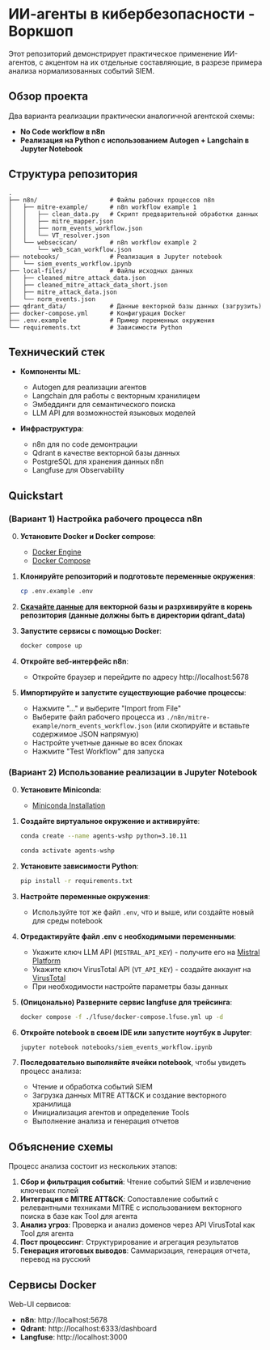 # ИИ-агенты в кибербезопасности - Воркшоп

Этот репозиторий демонстрирует практическое применение ИИ-агентов, с акцентом на их отдельные составляющие, в разрезе примера анализа нормализованных событий SIEM.

## Обзор проекта

Два варианта реализации практически аналогичной агентской схемы:

- **No Code workflow в n8n** 
- **Реализация на Python с использованием Autogen + Langchain в Jupyter Notebook**

## Структура репозитория

```
.
├── n8n/                    # Файлы рабочих процессов n8n
│   ├── mitre-example/      # n8n workflow example 1
│   │   ├── clean_data.py   # Скрипт предварительной обработки данных
│   │   ├── mitre_mapper.json
│   │   ├── norm_events_workflow.json
│   │   └── VT_resolver.json
│   └── websecscan/         # n8n workflow example 2
│       └── web_scan_workflow.json
├── notebooks/              # Реализация в Jupyter notebook
│   └── siem_events_workflow.ipynb
├── local-files/            # Файлы исходных данных
│   ├── cleaned_mitre_attack_data.json
│   ├── cleaned_mitre_attack_data_short.json
│   ├── mitre_attack_data.json
│   └── norm_events.json
├── qdrant_data/            # Данные векторной базы данных (загрузить)
├── docker-compose.yml      # Конфигурация Docker
├── .env.example            # Пример переменных окружения
└── requirements.txt        # Зависимости Python
```

## Технический стек

- **Компоненты ML**:
  - Autogen для реализации агентов
  - Langchain для работы с векторным хранилицем
  - Эмбеддинги для семантического поиска
  - LLM API для возможностей языковых моделей

- **Инфраструктура**:
  - n8n для no code демонтрации
  - Qdrant в качестве векторной базы данных
  - PostgreSQL для хранения данных n8n
  - Langfuse для Observability

## Quickstart

### (Вариант 1) Настройка рабочего процесса n8n

0. **Установите Docker и Docker compose**:
   - [Docker Engine](https://docs.docker.com/engine/install/)
   - [Docker Compose](https://docs.docker.com/compose/install/)
1. **Клонируйте репозиторий и подготовьте переменные окружения**:
   ```bash
   cp .env.example .env
   ```

2. **[Cкачайте данные](https://drive.google.com/file/d/15k18nlCsXIiWNBmc3SnAWt5p9VpJkpxz/view?usp=sharing) для векторной базы и разрхивируйте в корень репозитория (данные должны быть в директории qdrant_data)** 

3. **Запустите сервисы с помощью Docker**:
   ```bash
   docker compose up
   ```

4. **Откройте веб-интерфейс n8n**:
   - Откройте браузер и перейдите по адресу http://localhost:5678

5. **Импортируйте и запустите существующие рабочие процессы**:
   - Нажмите "..." и выберите "Import from File"
   - Выберите файл рабочего процесса из `./n8n/mitre-example/norm_events_workflow.json` (или скопируйте и вставьте содержимое JSON напрямую)
   - Настройте учетные данные во всех блоках
   - Нажмите "Test Workflow" для запуска

### (Вариант 2) Использование реализации в Jupyter Notebook

0. **Установите Miniconda**:
   - [Miniconda Installation](https://www.anaconda.com/docs/getting-started/miniconda/install)

1. **Создайте виртуальное окружение и активируйте**:
   ```bash
   conda create --name agents-wshp python=3.10.11
   ```

   ```bash
   conda activate agents-wshp
   ```

2. **Установите зависимости Python**:
   ```bash
   pip install -r requirements.txt
   ```

3. **Настройте переменные окружения**:
   - Используйте тот же файл `.env`, что и выше, или создайте новый для среды notebook

2. **Отредактируйте файл .env с необходимыми переменными**:
   - Укажите ключ LLM API (`MISTRAL_API_KEY`) - получите его на [Mistral Platform](https://admin.mistral.ai/plateforme/limits)
   - Укажите ключ VirusTotal API (`VT_API_KEY`) - создайте аккаунт на [VirusTotal](https://www.virustotal.com)
   - При необходимости настройте параметры базы данных

4. **(Опицонально) Разверните сервис langfuse для трейсинга**:
   ```bash
   docker compose -f ./lfuse/docker-compose.lfuse.yml up -d
   ```
5. **Откройте notebook в своем IDE или запустите ноутбук в Jupyter**:
   ```bash
   jupyter notebook notebooks/siem_events_workflow.ipynb
   ```


6. **Последовательно выполняйте ячейки notebook**, чтобы увидеть процесс анализа:
   - Чтение и обработка событий SIEM
   - Загрузка данных MITRE ATT&CK и создание векторного хранилища
   - Инициализация агентов и определение Tools
   - Выполнение анализа и генерация отчетов

## Объяснение схемы

Процесс анализа состоит из нескольких этапов:

1. **Сбор и фильтрация событий**: Чтение событий SIEM и извлечение ключевых полей
2. **Интеграция с MITRE ATT&CK**: Сопоставление событий с релевантными техниками MITRE с использованием векторного поиска в базе как Tool для агента
3. **Анализ угроз**: Проверка и анализ доменов через API VirusTotal как Tool для агента
4. **Пост процессинг**: Структурирование и агрегация результатов
5. **Генерация итоговых выводов**: Саммаризация, генерация отчета, перевод на русский

## Сервисы Docker

Web-UI сервисов:

- **n8n**: http://localhost:5678
- **Qdrant**: http://localhost:6333/dashboard
- **Langfuse**: http://localhost:3000